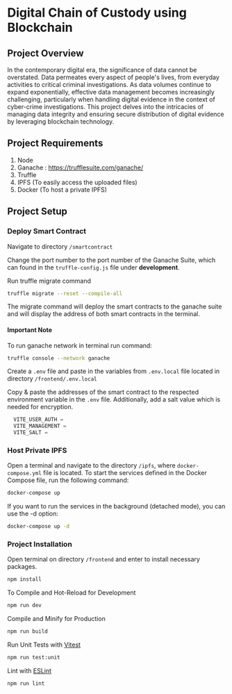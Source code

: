 # Digital Chain of Custody using Blockchain

## Project Overview

In the contemporary digital era, the significance of data cannot be overstated. Data permeates every aspect of people's lives, from everyday activities to critical criminal investigations. As data volumes continue to expand exponentially, effective data management becomes increasingly challenging, particularly when handling digital evidence in the context of cyber-crime investigations. This project delves into the intricacies of managing data integrity and ensuring secure distribution of digital evidence by leveraging blockchain technology.

## Project Requirements
1. Node
2. Ganache : https://trufflesuite.com/ganache/
3. Truffle
4. IPFS (To easily access the uploaded files)
5. Docker (To host a private IPFS)

## Project Setup

### Deploy Smart Contract
Navigate to directory `/smartcontract`

Change the port number to the port number of the Ganache Suite, which can found in the `truffle-config.js` file under **development**.

Run truffle migrate command
```sh 
truffle migrate --reset --compile-all 
```
The migrate command will deploy the smart contracts to the ganache suite and will display the address of both smart contracts in the terminal.

#### **Important Note**
To run ganache network in terminal run command: 

```sh
truffle console --network ganache
```

Create a `.env` file and paste in the variables from `.env.local` file located in directory `/frontend/.env.local`

Copy & paste the addresses of the smart contract to the respected environment variable in the `.env` file. Additionally, add a salt value which is needed for encryption.

```js
  VITE_USER_AUTH = 
  VITE_MANAGEMENT = 
  VITE_SALT =
```

### Host Private IPFS

Open a terminal and navigate to the directory `/ipfs`, where `docker-compose.yml` file is located. To start the services defined in the Docker Compose file, run the following command:

```sh
docker-compose up
```

If you want to run the services in the background (detached mode), you can use the -d option:
```sh
docker-compose up -d
```

### Project Installation
Open terminal on directory `/frontend` and enter to install necessary packages.

```sh
npm install
```
To Compile and Hot-Reload for Development

```sh
npm run dev
```
Compile and Minify for Production

```sh
npm run build
```
Run Unit Tests with [Vitest](https://vitest.dev/)

```sh
npm run test:unit
```
Lint with [ESLint](https://eslint.org/)

```sh
npm run lint
```
